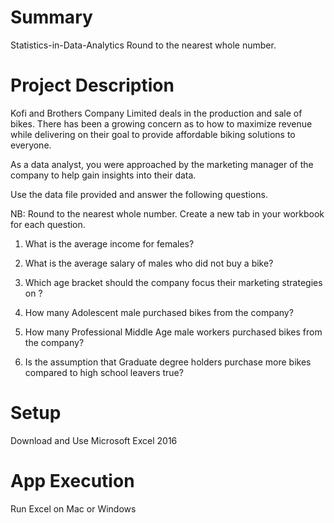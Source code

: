 # Summary
Statistics-in-Data-Analytics
Round to the nearest whole number.
# Project Description
Kofi and Brothers Company Limited deals in the production and sale of bikes. There has been a growing concern as to how to maximize revenue while delivering on their goal to provide affordable biking solutions to everyone.

As a data analyst, you were approached by the marketing manager of the company to help gain insights into their data. 

Use the data file provided and answer the following questions.

NB: Round to the nearest whole number. Create a new tab in your workbook for each question.

1. What is the average income for females?

2. What is the average salary of males who did not buy a bike? 

3. Which age bracket should the company focus their marketing strategies on ?

4. How many Adolescent male purchased bikes from the company?

5. How many Professional Middle Age male workers purchased bikes from the company?

6. Is the assumption that Graduate degree holders purchase more bikes compared to high school leavers true?
# Setup
Download and Use Microsoft Excel 2016
# App Execution
Run Excel on Mac or Windows
